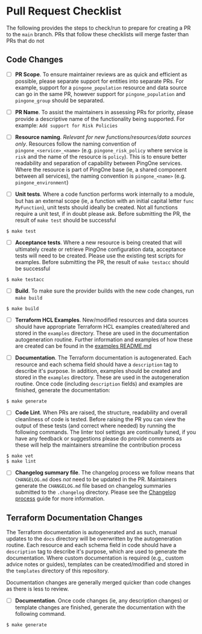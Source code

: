 # Pull Request Checklist

The following provides the steps to check/run to prepare for creating a PR to the `main` branch.  PRs that follow these checklists will merge faster than PRs that do not

## Code Changes

- [ ] **PR Scope**. To ensure maintainer reviews are as quick and efficient as possible, please separate support for entities into separate PRs.  For example, support for a `pingone_population` resource and data source can go in the same PR, however support for `pingone_population` and `pingone_group` should be separated.

- [ ] **PR Name**. To assist the maintainers in assessing PRs for priority, please provide a descriptive name of the functionality being supported.  For example: `Add support for Risk Policies`

- [ ] **Resource naming**. _Relevant for new functions/resources/data sources only_. Resources follow the naming convention of `pingone_<service>_<name>` (e.g. `pingone_risk_policy` where service is `risk` and the name of the resource is `policy`).  This is to ensure better readability and separation of capability between PingOne services.  Where the resource is part of PingOne base (ie, a shared component between all services), the naming convention is `pingone_<name>` (e.g. `pingone_environment`)

- [ ] **Unit tests**. Where a code function performs work internally to a module, but has an external scope (ie, a function with an initial capital letter `func MyFunction`), unit tests should ideally be created.  Not all functions require a unit test, if in doubt please ask.  Before submitting the PR, the result of `make test` should be successful

```shell
$ make test
```

- [ ] **Acceptance tests**. Where a new resource is being created that will ultimately create or retrieve PingOne configuration data, acceptance tests will need to be created.  Please use the existing test scripts for examples.  Before submitting the PR, the result of `make testacc` should be successful

```shell
$ make testacc
```

- [ ] **Build**. To make sure the provider builds with the new code changes, run `make build`

```shell
$ make build
```

- [ ] **Terraform HCL Examples**. New/modified resources and data sources should have appropriate Terraform HCL examples created/altered and stored in the `examples` directory.  These are used in the documentation autogeneration routine.  Further information and examples of how these are created can be found in the [examples README.md](../examples/README.md)

- [ ] **Documentation**. The Terraform documentation is autogenerated.  Each resource and each schema field should have a `description` tag to describe it's purpose.  In addition, examples should be created and stored in the `examples` directory.  These are used in the autogeneration routine.  Once code (including `description` fields) and examples are finished, generate the documentation:

```shell
$ make generate
```

- [ ] **Code Lint**. When PRs are raised, the structure, readability and overall cleanliness of code is tested.  Before raising the PR you can view the output of these tests (and correct where needed) by running the following commands.  The linter tool settings are continually tuned, if you have any feedback or suggestions please do provide comments as these will help the maintainers streamline the contribution process

```shell
$ make vet
$ make lint
```

- [ ] **Changelog summary file**.  The changelog process we follow means that `CHANGELOG.md` does _not_ need to be updated in the PR.  Maintainers generate the `CHANGELOG.md` file based on changelog summaries submitted to the `.changelog` directory.  Please see the [Changelog process](changelog-process.md) guide for more information.


## Terraform Documentation Changes

The Terraform documentation is autogenerated and as such, manual updates to the `docs` directory will be overwritten by the autogeneration routine.  Each resource and each schema field in code should have a `description` tag to describe it's purpose, which are used to generate the documentation.  Where custom documentation is required (e.g., custom advice notes or guides), templates can be created/modified and stored in the `templates` directory of this repository.

Documentation changes are generally merged quicker than code changes as there is less to review.

- [ ] **Documentation**. Once code changes (ie, any description changes) or template changes are finished, generate the documentation with the following command.

```shell
$ make generate
```
